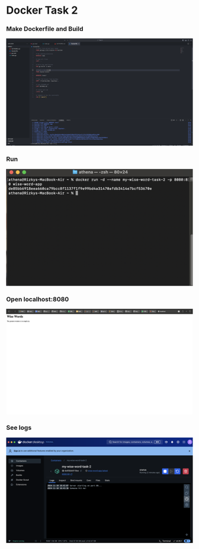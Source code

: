 # Docker Task 2

### Make Dockerfile and Build
![Project Image](img/1.png)

### Run
![Project Image](img/2.png)

### Open localhost:8080
![Project Image](img/3.png)

### See logs
![Project Image](img/4.png)